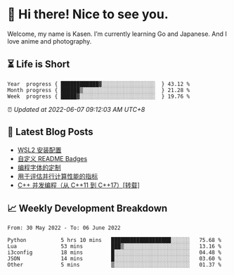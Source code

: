 <h1>👋 Hi there! Nice to see you.</h1>

Welcome, my name is Kasen. I’m currently learning Go and Japanese. And I love anime and photography.


## ⏳ Life is Short

<!-- Start of Time Progress Bar -->
``` text
Year  progress { ████████████▓░░░░░░░░░░░░░░░░░  } 43.12 %
Month progress { ██████▒░░░░░░░░░░░░░░░░░░░░░░░  } 21.28 %
Week  progress { █████▓░░░░░░░░░░░░░░░░░░░░░░░░  } 19.76 %
```

⏰ *Updated at 2022-06-07 09:12:03 AM UTC+8*

<!-- End of Time Progress Bar -->

## 📝 Latest Blog Posts

<!-- BLOG-POST-LIST:START -->
- [WSL2 安装配置](https://blog.imkasen.com/wsl2-config.html)
- [自定义 README Badges](https://blog.imkasen.com/custom-readme-badges.html)
- [编程字体的定制](https://blog.imkasen.com/coding-fonts-configuration.html)
- [用于评估并行计算性能的指标](https://blog.imkasen.com/parallel-performance-metrics.html)
- [C++ 并发编程（从 C++11 到 C++17）[转载]](https://blog.imkasen.com/cpp-concurrency.html)
<!-- BLOG-POST-LIST:END -->

## 📈 Weekly Development Breakdown

<!--START_SECTION:waka-->

```text
From: 30 May 2022 - To: 06 June 2022

Python           5 hrs 10 mins   ███████████████████░░░░░░   75.68 %
Lua              53 mins         ███▒░░░░░░░░░░░░░░░░░░░░░   13.16 %
i3config         18 mins         █░░░░░░░░░░░░░░░░░░░░░░░░   04.48 %
JSON             14 mins         █░░░░░░░░░░░░░░░░░░░░░░░░   03.60 %
Other            5 mins          ▒░░░░░░░░░░░░░░░░░░░░░░░░   01.37 %
```

<!--END_SECTION:waka-->
